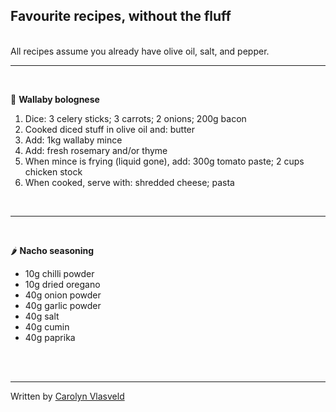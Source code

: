 ## Favourite recipes, without the fluff
\
All recipes assume you already have olive oil, salt, and pepper.

---
<br>

🍝 **Wallaby bolognese**

1. Dice: 3 celery sticks; 3 carrots; 2 onions; 200g bacon
2. Cooked diced stuff in olive oil and: butter
3. Add: 1kg wallaby mince
4. Add: fresh rosemary and/or thyme
5. When mince is frying (liquid gone), add: 300g tomato paste; 2 cups chicken stock
6. When cooked, serve with: shredded cheese; pasta

<br>

---

<br>

🌶️ **Nacho seasoning**

 - 10g chilli powder
 - 10g dried oregano
 - 40g onion powder
 - 40g garlic powder
 - 40g salt
 - 40g cumin
 - 40g paprika




<br><br>




---

Written by [Carolyn Vlasveld](https://carolynvlasveld.github.io/)
